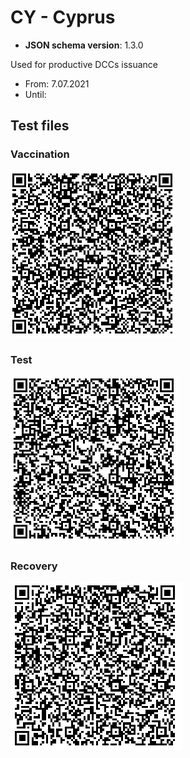 # CY - Cyprus

* **JSON schema version**: 1.3.0

Used for productive DCCs issuance
* From: 7.07.2021
* Until:

## Test files

### Vaccination

![VAC](VAC.png)

### Test

![TEST](TEST.png)

### Recovery

![REC](REC.png)
